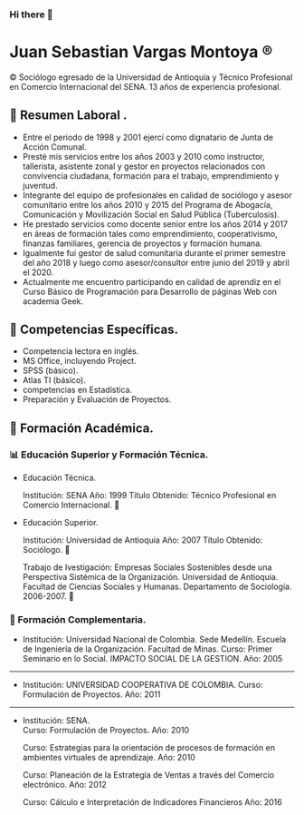### Hi there 👋

# Juan Sebastian Vargas Montoya :registered:

:copyright: Sociólogo egresado de la Universidad de Antioquia y Técnico Profesional en Comercio Internacional del SENA. 13 años de experiencia profesional. 

## :european_post_office: Resumen Laboral .

- Entre el periodo de 1998 y 2001 ejercí como dignatario de Junta de Acción Comunal. 
- Presté mis servicios entre los años 2003 y 2010 como instructor, tallerista,  asistente zonal y gestor en proyectos relacionados con convivencia ciudadana, formación para el trabajo, emprendimiento y juventud. 
- Integrante del equipo de profesionales en calidad de sociólogo y asesor comunitario  entre los años 2010 y 2015 del Programa de Abogacía, Comunicación y Movilización Social en Salud Pública (Tuberculosis). 
- He prestado servicios como docente senior entre los años 2014 y 2017 en áreas de formación tales como emprendimiento, cooperativismo, finanzas familiares, gerencia de proyectos y formación humana.  
- Igualmente fui gestor de salud comunitaria durante el primer semestre del año 2018 y luego como asesor/consultor entre junio del 2019 y abril el 2020.
- Actualmente me encuentro participando en calidad de aprendiz en el Curso Básico de Programación para Desarrollo de páginas Web con academia Geek.


## :closed_lock_with_key: Competencias Específicas.

- Competencia lectora en inglés.
- MS Office, incluyendo Project.
- SPSS (básico).
- Atlas TI (básico).
- competencias en Estadística.
- Preparación y Evaluación de Proyectos.


## :floppy_disk: Formación Académica.

### :bar_chart: Educación Superior y Formación Técnica. 

-  Educación Técnica.
 
   Institución: SENA 
   Año: 1999
   Título Obtenido: Técnico Profesional en Comercio Internacional. :ship:

-  Educación Superior.

   Institución: Universidad de Antioquia 
   Año: 2007
   Título Obtenido: Sociólogo. :rocket:

   Trabajo de Ivestigación: Empresas Sociales Sostenibles desde una Perspectiva Sistémica de la Organización. 
   Universidad de Antioquia. Facultad de Ciencias Sociales y Humanas. Departamento de Sociología. 2006-2007. :blue_book:
   
   
   
### :dvd: Formación Complementaria.

-  Institución: Universidad Nacional de Colombia. Sede Medellín. Escuela de Ingeniería de la Organización. Facultad de Minas.
   Curso: Primer Seminario en lo Social. IMPACTO SOCIAL DE LA GESTION.
   Año: 2005
___
-  Institución: UNIVERSIDAD COOPERATIVA DE COLOMBIA.
Curso: Formulación de Proyectos.
Año: 2011
___

-  Institución: SENA.  
   Curso: Formulación de Proyectos.
   Año: 2010

   Curso: Estrategias para la orientación de procesos de formación en  ambientes virtuales de aprendizaje.
   Año: 2010
   
   Curso: Planeación de la Estrategia de Ventas a través del Comercio electrónico.
   Año: 2012
   
   Curso: Cálculo e Interpretación de Indicadores Financieros
   Año: 2016
   

 










<!--
**Alucard-bit-gif/Alucard-bit-gif** is a ✨ _special_ ✨ repository because its `README.md` (this file) appears on your GitHub profile.

